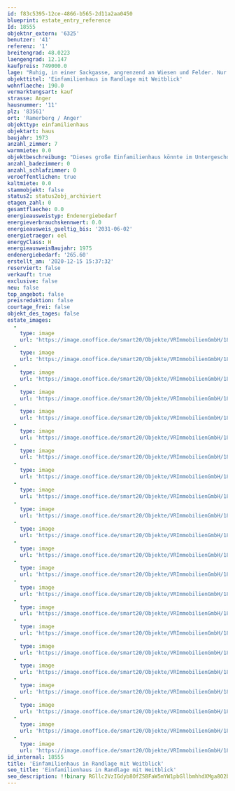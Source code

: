 ```yaml
---
id: f83c5395-12ce-4866-b565-2d11a2aa0450
blueprint: estate_entry_reference
Id: 18555
objektnr_extern: '6325'
benutzer: '41'
referenz: '1'
breitengrad: 48.0223
laengengrad: 12.147
kaufpreis: 749000.0
lage: "Ruhig, in einer Sackgasse, angrenzend an Wiesen und Felder. Nur wenige Gehminuten vom Bahnhof Ramerberg entfernt.\r\n\r\nIn Ramerberg gibt es einen Kindergarten und einen Bahnanschluss, dadurch sind die\r\nStädte Wasserburg,Rosenheim und München bequem per Zug erreichbar. Weiterhin sind die Bundesstraßen B15 und B304 in wenigen Minuten zu erreichen. \r\nWeiterführende Schulen befinden sich dann in Wasserburg a. Inn.\r\nVerschiedene Einkaufsmöglichkeiten, Banken, Ärzte und eine Grund-u. Hauptschule sind in der\r\nnächstgrößeren Gemeinde Rott vorhanden."
objekttitel: 'Einfamilienhaus in Randlage mit Weitblick'
wohnflaeche: 190.0
vermarktungsart: kauf
strasse: Anger
hausnummer: '11'
plz: '83561'
ort: 'Ramerberg / Anger'
objekttyp: einfamilienhaus
objektart: haus
baujahr: 1973
anzahl_zimmer: 7
warmmiete: 0.0
objektbeschreibung: "Dieses große Einfamilienhaus könnte im Untergeschoss mit einer Einliegerwohnung ausgestattet werden, da es am Hang gebaut wurde.\r\nEs bietet von der großen Südterrasse bzw. dem Südbalkon einen weiten Blick über das Inntal bis hin zur Alpenkette.\r\nIm Untergeschoss befinden sich zwei Zimmer mit Ausgang zur Nord-Ost-Terrasse, ein weiteres Zimmer sowie die Öl-Zentral-Heizung und Tankraum.\r\nDas Erdgeschoss ist aufgeteilt in Wohnzimmer nach Süden mit Austritt zur Terrasse, große Wohnküche, ein Bad mit Wanne und Dusche sowie ein Hauswirtschaftsraum.\r\nIm Obergeschoss befinden sich neben dem großen Bad drei Schlafzimmer sowie der offene Vorraum, gut nutzbar als Büro oder Spielzimmer, aber auch Anschlüsse für eine Küche sind vorhanden. \r\nZum Haus gehört eine große Doppelgarage mit weiteren Stauflächen sowie ein älteres Gartenhäuschen.\r\n\r\nLeider hat es auch seine Schattenseiten. Das ursprünglich 1973 gebaute Haus wurde von den jetzigen Besitzern von 1989 bis 1993 saniert, da sich das Gebäude einseitig gesetzt hat. Folglich musste Estrich und Putz ausgeglichen werden. Im Keller ist die Neigung noch teilweise vorhanden und auch zu spüren. Weitere darauf zu folgernde Mängel sind z. B. Risse in den Fliesen der Bäder, eine gerissene Fensterscheibe sowie Risse in der Garagenmauer. \r\n\r\nDie Südterrasse, direkt vor dem Wohnzimmer, auf welcher sich der Panoramablick in die Berge genießen lässt, ist von drei Seiten geschützt. Die Garage ist auch von hier erreichbar."
anzahl_badezimmer: 0
anzahl_schlafzimmer: 0
veroeffentlichen: true
kaltmiete: 0.0
stammobjekt: false
status2: status2obj_archiviert
etagen_zahl: 0
gesamtflaeche: 0.0
energieausweistyp: Endenergiebedarf
energieverbrauchskennwert: 0.0
energieausweis_gueltig_bis: '2031-06-02'
energietraeger: oel
energyClass: H
energieausweisBaujahr: 1975
endenergiebedarf: '265.60'
erstellt_am: '2020-12-15 15:37:32'
reserviert: false
verkauft: true
exclusive: false
neu: false
top_angebot: false
preisreduktion: false
courtage_frei: false
objekt_des_tages: false
estate_images:
  -
    type: image
    url: 'https://image.onoffice.de/smart20/Objekte/VRImmobilienGmbH/18555/9528aeab-9c2a-43fe-9742-503feb180e35.jpg'
  -
    type: image
    url: 'https://image.onoffice.de/smart20/Objekte/VRImmobilienGmbH/18555/ebe50651-acf0-4d14-b848-2c4a9a816193.jpg'
  -
    type: image
    url: 'https://image.onoffice.de/smart20/Objekte/VRImmobilienGmbH/18555/ea4b234b-dbff-4b05-8477-ece4576fcbcb.jpg'
  -
    type: image
    url: 'https://image.onoffice.de/smart20/Objekte/VRImmobilienGmbH/18555/0c2c23d7-cd88-4be1-98e6-85c21c58fb51.jpg'
  -
    type: image
    url: 'https://image.onoffice.de/smart20/Objekte/VRImmobilienGmbH/18555/e3e0859d-1f78-41c3-a8c0-e53ad5634594.jpg'
  -
    type: image
    url: 'https://image.onoffice.de/smart20/Objekte/VRImmobilienGmbH/18555/3f2d448a-f2ec-4398-88d7-edbb8b8bbec1.jpg'
  -
    type: image
    url: 'https://image.onoffice.de/smart20/Objekte/VRImmobilienGmbH/18555/71effed9-6a7a-41db-aa36-75e510ac3cbf.jpg'
  -
    type: image
    url: 'https://image.onoffice.de/smart20/Objekte/VRImmobilienGmbH/18555/1f40ec91-422c-403b-86ea-37e5f43b3d22.jpg'
  -
    type: image
    url: 'https://image.onoffice.de/smart20/Objekte/VRImmobilienGmbH/18555/970b5a4e-9185-4934-8bf0-711e2d7ec39b.jpg'
  -
    type: image
    url: 'https://image.onoffice.de/smart20/Objekte/VRImmobilienGmbH/18555/73631d27-b734-4eac-9cc8-47520ffa7b05.jpg'
  -
    type: image
    url: 'https://image.onoffice.de/smart20/Objekte/VRImmobilienGmbH/18555/71fd16bc-4ac8-4f7b-b133-b99b914a5263.jpg'
  -
    type: image
    url: 'https://image.onoffice.de/smart20/Objekte/VRImmobilienGmbH/18555/73ce0473-dc63-401e-8412-62c7b7f35a3f.jpg'
  -
    type: image
    url: 'https://image.onoffice.de/smart20/Objekte/VRImmobilienGmbH/18555/520ea8e6-6ecb-43ea-b241-0a9cc3c8a569.jpg'
  -
    type: image
    url: 'https://image.onoffice.de/smart20/Objekte/VRImmobilienGmbH/18555/2bb0b0e9-1e74-40e1-9a61-31b308341162.jpg'
  -
    type: image
    url: 'https://image.onoffice.de/smart20/Objekte/VRImmobilienGmbH/18555/76ddd638-d53e-4ecc-8046-bc3998e6bf7d.jpg'
  -
    type: image
    url: 'https://image.onoffice.de/smart20/Objekte/VRImmobilienGmbH/18555/5d316b48-343a-4b77-a9e4-51f213410077.jpg'
  -
    type: image
    url: 'https://image.onoffice.de/smart20/Objekte/VRImmobilienGmbH/18555/cf3a45df-3992-4df8-aeda-7f49d80b6b54.jpg'
  -
    type: image
    url: 'https://image.onoffice.de/smart20/Objekte/VRImmobilienGmbH/18555/818567f6-4985-4e1c-b8cd-fc5317f12bdd.jpg'
  -
    type: image
    url: 'https://image.onoffice.de/smart20/Objekte/VRImmobilienGmbH/18555/d52e5549-ecae-4932-adf4-7ea9f177a7e1.jpg'
  -
    type: image
    url: 'https://image.onoffice.de/smart20/Objekte/VRImmobilienGmbH/18555/c0e422a8-c136-44b5-9ab3-b97d69e1b92f.jpg'
  -
    type: image
    url: 'https://image.onoffice.de/smart20/Objekte/VRImmobilienGmbH/18555/0eee1ae7-d768-49d2-b511-62d503760724.jpg'
  -
    type: image
    url: 'https://image.onoffice.de/smart20/Objekte/VRImmobilienGmbH/18555/afb8be12-8dfd-4bb6-a724-7bbbcb0f3c72.jpg'
id_internal: 18555
title: 'Einfamilienhaus in Randlage mit Weitblick'
seo_title: 'Einfamilienhaus in Randlage mit Weitblick'
seo_description: !!binary RGllc2VzIGdyb8OfZSBFaW5mYW1pbGllbmhhdXMga8O2bm50ZSBpbSBVbnRlcmdlc2Nob3NzIG1pdCBlaW5lciBFaW5saWVnZXJ3b2hudW5nIGF1c2dlc3RhdHRldCB3ZXJkZW4sIGRhIGVzIGFtIEhhbmcgZ2ViYXV0IHd1cmRlLg0KRXMgYmlldGV0IHZvbiBkZXIgZ3Jvw59lbiBTww==
---
```

